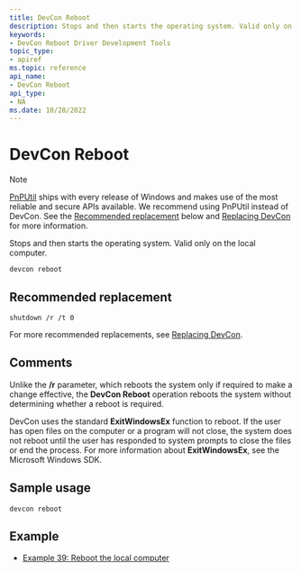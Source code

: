 ```yaml
---
title: DevCon Reboot
description: Stops and then starts the operating system. Valid only on the local computer.
keywords:
- DevCon Reboot Driver Development Tools
topic_type:
- apiref
ms.topic: reference
api_name:
- DevCon Reboot
api_type:
- NA
ms.date: 10/28/2022
---
```


# DevCon Reboot

> [!NOTE]
> [PnPUtil](pnputil.md) ships with every release of Windows and makes use of the most reliable and secure APIs available. We recommend using PnPUtil instead of DevCon. See the [Recommended replacement](#recommended-replacement) below and [Replacing DevCon](devcon-migration.md) for more information.

Stops and then starts the operating system. Valid only on the local computer.

``` console
devcon reboot
```

## Recommended replacement

``` console
shutdown /r /t 0
```

For more recommended replacements, see [Replacing DevCon](devcon-migration.md).

## Comments

Unlike the **/r** parameter, which reboots the system only if required to make a change effective, the **DevCon Reboot** operation reboots the system without determining whether a reboot is required.

DevCon uses the standard **ExitWindowsEx** function to reboot. If the user has open files on the computer or a program will not close, the system does not reboot until the user has responded to system prompts to close the files or end the process. For more information about **ExitWindowsEx**, see the Microsoft Windows SDK.

## Sample usage

``` console
devcon reboot
```

## Example

- [Example 39: Reboot the local computer](devcon-examples.md#example-39-reboot-the-local-computer)
